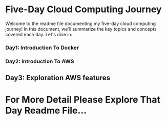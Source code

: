 # Five-Day Cloud Computing Journey
Welcome to the readme file documenting my five-day cloud computing journey! In this document, we'll summarize the key topics and concepts covered each day. Let's dive in:

### Day1: Introduction To Docker

### Day2: Introduction To AWS 

## Day3: Exploration AWS features


# For More Detail Please Explore That Day Readme File...
